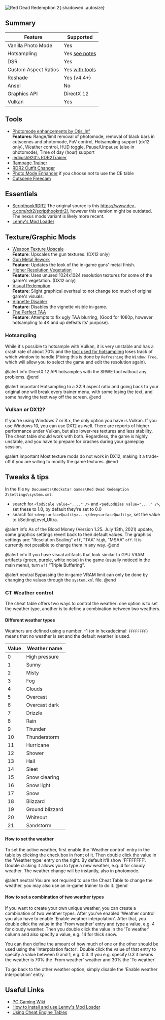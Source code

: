 ![Red Dead Redemption 2](Images\rdr2_header.png "Shot by Otis_Inf"){.shadowed .autosize}

## Summary

Feature | Supported
--|--
Vanilla Photo Mode | Yes
Hotsampling | Yes [see notes](#hotsampling)
DSR | Yes
Custom Aspect Ratios | Yes [with tools](https://framedsc.com/basics.htm#composing-for-custom-aspect-ratios)
Reshade | Yes (v4.4+)
Ansel | No
Graphics API | DirectX 12
Vulkan | Yes
 
## Tools
* [Photomode enhancements by Otis_Inf](..\CheatTables\RDR2_PhotomodeEnhancements_Otis.CT)  
**Features**: Range/limit removal of photomode, removal of black bars in cutscenes and photomode, FoV control, Hotsampling support (dx12 only),
Weather control, HUD toggle, Pause/Unpause (also in photomode), Time of day (hour) support
* [jedijosh920's RDR2Trainer](http://discord.gg/wdNC5hn)
* [Rampage Trainer](https://www.nexusmods.com/reddeadredemption2/mods/233)
* [RDR2 Outfit Changer](https://www.rdr2mods.com/downloads/rdr2/scripts/12-rdr-2-outfit-changer/)
* [Photo Mode Enhancer](https://www.rdr2mods.com/downloads/rdr2/scripts/8-photo-mode-enhancer/) if you choose not to use the CE table
* [Cutscene Freecam](https://www.nexusmods.com/reddeadredemption2/mods/1209)

## Essentials
* [ScripthookRDR2](https://www.nexusmods.com/reddeadredemption2/mods/1472) The original source is this <https://www.dev-c.com/rdr2/scripthookrdr2/>,
however this version might be outdated. The nexus mods variant is likely more recent.
* [Lenny's Mod Loader](https://www.rdr2mods.com/downloads/rdr2/tools/76-lennys-mod-loader-rdr/)

## Texture/Graphic Mods
* [Weapon Texture Upscale](https://www.nexusmods.com/reddeadredemption2/mods/928)  
**Feature**: Upscales the gun textures. (DX12 only)
* [Gun Metal Rework](https://www.nexusmods.com/reddeadredemption2/mods/648)  
**Feature**: Updates the look of the in-game guns' metal finish.
* [Higher Resolution Vegetation](https://www.nexusmods.com/reddeadredemption2/mods/1553)  
**Feature**: Uses unused 1024x1024 resolution textures for some of the game's vegetation. (DX12 only)
* [Visual Redemption](https://discord.gg/ADfQxWSv6J)  
**Feature**: Slight graphical overhaul to not change too much of original game's visuals.
* [Vignette Disabler](https://www.nexusmods.com/reddeadredemption2/mods/1569)  
**Feature**: Disables the vignette visible in-game.
* [The Perfect TAA](https://www.nexusmods.com/reddeadredemption2/mods/1222)  
**Feature**: Attempts to fix ugly TAA blurring, (Good for 1080p, however hotsampling to 4K and up defeats its' purpose).

### Hotsampling
While it's possible to hotsample with Vulkan, it is very unstable and has a crash rate of about 70% and the [tool used for hotsampling](https://framedsc.com/basics.htm#hotsampling) loses track of which window to handle (Fixing this is done by `Refreshing` the `Window Tree`, which will allow you to select the game and edit the resolution again).

@alert info
DirectX 12 API hotsamples with the SRWE tool without any problems.
@end

@alert important
Hotsampling to a 32:9 aspect ratio and going back to your original one will break every trainer menu, with some losing the text, and some having the text way off the screen.
@end

### Vulkan or DX12?
If you're using Windows 7 or 8.x, the only option you have is Vulkan. If you use Windows 10, you can use DX12 as well. There are reports
of higher performance under Vulkan, but also lower-res textures and less stability. The cheat table should work with both. Regardless, the 
game is highly unstable, and you have to prepare for crashes during your gameplay session.

@alert important
Most texture mods do not work in DX12, making it a trade-off if you are willing to modify the game textures.
@end

## Tweaks & tips

In the file `My Documents\Rockstar Games\Red Dead Redemption 2\Settings\system.xml`:

- search for `<lodScale value="...." />` and `<pedLodBias value="...." />`, set these to 1.0, by default they're set to 0.0
- search for `<deepsurfaceQuality>...</deepsurfaceQuality>`, set the value to kSettingLevel_Ultra.

@alert info
As of the Blood Money (Version 1.25. July 13th, 2021) update, some graphics settings revert back to their default values. The graphics settings are: "Resolution Scaling" `off`, "TAA" `high`, "MSAA" `off`. It is currently not possible to change them in any way.
@end

@alert info
If you have visual artifacts that look similar to GPU VRAM artifacts (green, purple, white noise) in the game (usually noticed in the main menu), turn `off` "Triple Buffering".

@alert neutral
Bypassing the in-game VRAM limit can only be done by changing the values through the `system.xml` file.
@end

### CT Weather control
The cheat table offers two ways to control the weather: one option is to set the weather type, another is to define a combination
between two weathers. 

#### Different weather types
Weathers are defined using a number. -1 (or in hexadecimal: `FFFFFFFF`) means that no weather is set and the default weather is used. 

Value | Weather name
--|--
0 | High pressure
1 | Sunny
2 | Misty
3 | Fog
4 | Clouds
5 | Overcast
6 | Overcast dark
7 | Drizzle
8 | Rain
9 | Thunder
10|Thunderstorm
11|Hurricane
12|Shower
13|Hail
14|Sleet
15|Snow clearing
16|Snow light
17|Snow
18|Blizzard
19|Ground blizzard
20|Whiteout
21|Sandstorm

#### How to set the weather
To set the active weather, first enable the 'Weather control' entry in the table by clicking the check box in front of it. Then double click the 
value in the 'Weather type' entry on the right. By default it'll show 'FFFFFFFF'. Double clicking it allows you to type a new weather, e.g. 4 for cloudy
weather. The weather change will be instantly, also in photomode.

@alert neutral
You are not required to use the Cheat Table to change the weather, you may also use an in-game trainer to do it.
@end

#### How to set a combination of two weather types
If you want to create your own unique weather, you can create a combination of two weather types. 
After you've enabled 'Weather control' you also have to enable 'Enable weather interpolation'. After that, you double click the value in the 
'From weather' entry and type a value, e.g. 4 for cloudy weather. Then you double click the value in the 'To weather' column and also specify
a value, e.g. 14 for thick snow. 

You can then define the amount of how much of one or the other should be used using the 'Interpolation factor'. 
Double click the value of that entry to specify a value between 0 and 1, e.g. 0.3. If you e.g. specify 0.3 it means the weather is 70% the 'From weather'
weather and 30% the 'To weather'. 

To go back to the other weather option, simply disable the 'Enable weather interpolation' entry.

## Useful Links

* [PC Gaming Wiki](https://www.pcgamingwiki.com/wiki/Red_Dead_Redemption_2)
* [How to install and use Lenny's Mod Loader](https://www.youtube.com/watch?v=E-OIFFcIKDs)
* [Using Cheat Engine Tables](../GeneralGuides/cheat_engine_tables.htm)